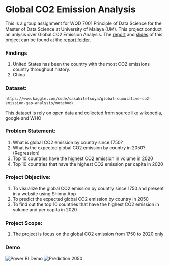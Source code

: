 # Global CO2 Emission Analysis

This is a group assignment for WQD 7001 Principle of Data Science for the Master of Data Science at University of Malaya (UM). This project conduct an anlysis over Global CO2 Emission Analysis. The [report](report/GROUP%20ASSIGNMENT%202%20-%20Group%202.pdf) and [slides](report/GA2_Presentation_Group%202.pdf) of this project can be found at the [report folder](report/). 


### Findings
1. United States has been the country with the most CO2 emissions country throughout history.
2. China 

### Dataset:
    https://www.kaggle.com/code/sasakitetsuya/global-cumulative-co2-emission-gap-analysis/notebook

This dataset is rely on open data and collected from source like wikepedia, google and WHO

### Problem Statement:
1. What is global CO2 emission by country since 1750?
2. What is the expected global CO2 emission by country in 2050? (Regression)
3. Top 10 countries have the highest CO2 emission in volume in 2020
4. Top 10 countries that have the highest CO2 emission per capita in 2020

### Project Objective:
1. To visualize the global CO2 emission by country since 1750 and present in a website using Shinny App
2. To predict the expected global CO2 emission by country in 2050
3. To find out the top 10 countries that have the highest CO2 emission in volume and per capita in 2020

### Project Scope:
1. The project is focus on the global CO2 emission from 1750 to 2020 only

### Demo
![Power BI Demo](img/powerbi_demo.png "Power BI Demo")
![Prediction 2050](img//prediction_2050.png "Prediction 2050")